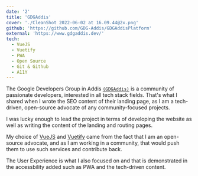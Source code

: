 ```yaml
---
date: '2'
title: 'GDGAddis'
cover: './CleanShot 2022-06-02 at 16.09.44@2x.png'
github: 'https://github.com/GDG-Addis/GDGAddisPlatform'
external: 'https://www.gdgaddis.dev/'
tech:
  - VueJS
  - Vuetify
  - PWA
  - Open Source
  - Git & Github
  - A11Y
---
```


The Google Developers Group in Addis [`(GDGAddis)`](https://www.gdgaddis.dev/) is a community of passionate developers, interested in all tech stack fields. That's what I shared when I wrote the SEO content of their landing page, as I am a tech-driven, open-source advocate of any community-focused projects.

I was lucky enough to lead the project in terms of developing the website as well as writing the content of the landing and routing pages.

My choice of [VueJS](https://vuejs.org/) and [Vuetify](https://vuetifyjs.com/) came from the fact that I am an open-source advocate, and as I am working in a community, that would push them to use such services and contribute back.

The User Experience is what I also focused on and that is demonstrated in the accessbility added such as PWA and the tech-driven content.

